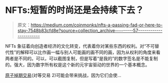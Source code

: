 # NFTs:短暂的时尚还是会持续下去？

> 原文：<https://medium.com/coinmonks/nfts-a-passing-fad-or-here-to-stay-7548b83cfd8e?source=collection_archive---------57----------------------->

NFTs 象征着向创造者经济的文化转变，代表着你对某些东西的权利。对“不可替代性”的解释可以比作画一幅与别人可能画的画不同的画，因为从权利的角度来看两者是不同的。可以，可以截图复制，但是写着“是我的”的数字签名是不能复制的。强大，因为数字所有权是这个新的元宇宙驱动的世界的一个基本概念。

[原子掉期交易](https://www.forbes.com/sites/lukefitzpatrick/2019/09/02/a-complete-beginners-guide-to-atomic-swaps/?sh=d8cf61a61784)(对等交易 2)可能会带来挑战，因为它们会使…